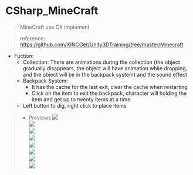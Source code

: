 # CSharp_MineCraft
 > MineCraft use C# implement 
 
 > reference: https://github.com/XINCGer/Unity3DTraining/tree/master/Minecraft
* Fuction:
  * Collection: There are animations during the collection (the object gradually disappears, the object will have
  animation while dropping, and the object will be in the backpack system) and the sound effect
  * Backpack System:  
    * It has the cache for the last exit, clear the cache when restarting
    * Click on the item to exit the backpack, character  will holding the item and get up to twenty items at a time.
  * Left button to dig, right click to place items
>* Previews
![](https://github.com/agno3xzy/CSharp_MineCraft/tree/finalversion/Previews/preview1.png)  
![](https://github.com/agno3xzy/CSharp_MineCraft/tree/finalversion/Previews/preview2.png)  
![](https://github.com/agno3xzy/CSharp_MineCraft/tree/finalversion/Previews/preview3.png)  
![](https://github.com/agno3xzy/CSharp_MineCraft/tree/finalversion/Previews/preview4.png)  
![](https://github.com/agno3xzy/CSharp_MineCraft/tree/finalversion/Previews/preview5.png)  
![](https://github.com/agno3xzy/CSharp_MineCraft/tree/finalversion/Previews/preview6.png)  
![](https://github.com/agno3xzy/CSharp_MineCraft/tree/finalversion/Previews/preview7.png)  
![](https://github.com/agno3xzy/CSharp_MineCraft/tree/finalversion/Previews/preview8.png)  
 

